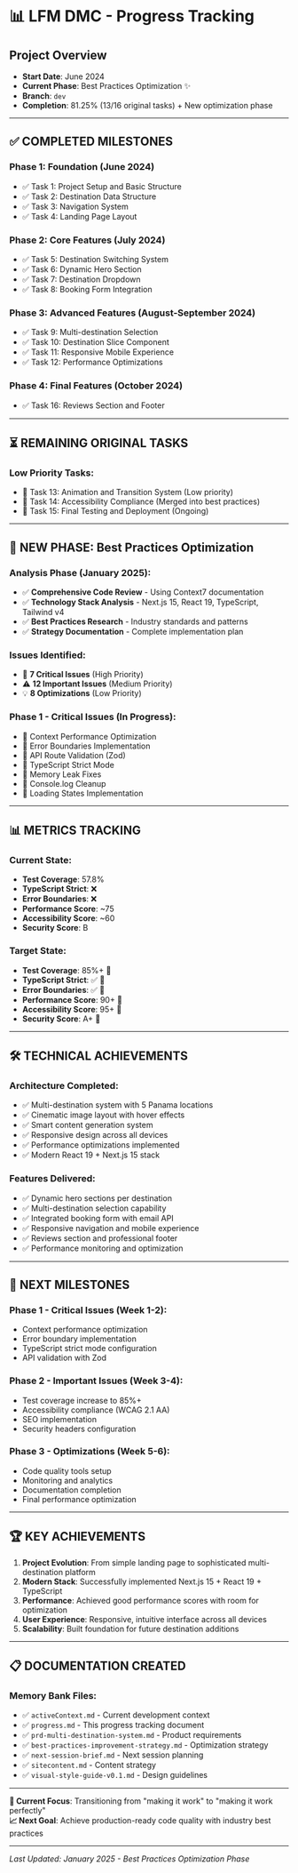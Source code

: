 # 📊 **LFM DMC - Progress Tracking**

## **Project Overview**
- **Start Date**: June 2024
- **Current Phase**: Best Practices Optimization ✨
- **Branch**: `dev`
- **Completion**: 81.25% (13/16 original tasks) + New optimization phase

---

## ✅ **COMPLETED MILESTONES**

### **Phase 1: Foundation (June 2024)**
- ✅ Task 1: Project Setup and Basic Structure
- ✅ Task 2: Destination Data Structure
- ✅ Task 3: Navigation System
- ✅ Task 4: Landing Page Layout

### **Phase 2: Core Features (July 2024)**
- ✅ Task 5: Destination Switching System
- ✅ Task 6: Dynamic Hero Section
- ✅ Task 7: Destination Dropdown
- ✅ Task 8: Booking Form Integration

### **Phase 3: Advanced Features (August-September 2024)**
- ✅ Task 9: Multi-destination Selection
- ✅ Task 10: Destination Slice Component
- ✅ Task 11: Responsive Mobile Experience
- ✅ Task 12: Performance Optimizations

### **Phase 4: Final Features (October 2024)**
- ✅ Task 16: Reviews Section and Footer

---

## ⏳ **REMAINING ORIGINAL TASKS**

### **Low Priority Tasks:**
- 🔄 Task 13: Animation and Transition System (Low priority)
- 🔄 Task 14: Accessibility Compliance (Merged into best practices)
- 🔄 Task 15: Final Testing and Deployment (Ongoing)

---

## 🚀 **NEW PHASE: Best Practices Optimization**

### **Analysis Phase (January 2025):**
- ✅ **Comprehensive Code Review** - Using Context7 documentation
- ✅ **Technology Stack Analysis** - Next.js 15, React 19, TypeScript, Tailwind v4
- ✅ **Best Practices Research** - Industry standards and patterns
- ✅ **Strategy Documentation** - Complete implementation plan

### **Issues Identified:**
- 🚨 **7 Critical Issues** (High Priority)
- ⚠️ **12 Important Issues** (Medium Priority)  
- 💡 **8 Optimizations** (Low Priority)

### **Phase 1 - Critical Issues (In Progress):**
- 🔄 Context Performance Optimization
- 🔄 Error Boundaries Implementation  
- 🔄 API Route Validation (Zod)
- 🔄 TypeScript Strict Mode
- 🔄 Memory Leak Fixes
- 🔄 Console.log Cleanup
- 🔄 Loading States Implementation

---

## 📊 **METRICS TRACKING**

### **Current State:**
- **Test Coverage**: 57.8%
- **TypeScript Strict**: ❌
- **Error Boundaries**: ❌
- **Performance Score**: ~75
- **Accessibility Score**: ~60
- **Security Score**: B

### **Target State:**
- **Test Coverage**: 85%+ 🎯
- **TypeScript Strict**: ✅ 🎯
- **Error Boundaries**: ✅ 🎯
- **Performance Score**: 90+ 🎯
- **Accessibility Score**: 95+ 🎯
- **Security Score**: A+ 🎯

---

## 🛠️ **TECHNICAL ACHIEVEMENTS**

### **Architecture Completed:**
- ✅ Multi-destination system with 5 Panama locations
- ✅ Cinematic image layout with hover effects
- ✅ Smart content generation system
- ✅ Responsive design across all devices
- ✅ Performance optimizations implemented
- ✅ Modern React 19 + Next.js 15 stack

### **Features Delivered:**
- ✅ Dynamic hero sections per destination
- ✅ Multi-destination selection capability
- ✅ Integrated booking form with email API
- ✅ Responsive navigation and mobile experience
- ✅ Reviews section and professional footer
- ✅ Performance monitoring and optimization

---

## 🎯 **NEXT MILESTONES**

### **Phase 1 - Critical Issues (Week 1-2):**
- Context performance optimization
- Error boundary implementation
- TypeScript strict mode configuration
- API validation with Zod

### **Phase 2 - Important Issues (Week 3-4):**
- Test coverage increase to 85%+
- Accessibility compliance (WCAG 2.1 AA)
- SEO implementation
- Security headers configuration

### **Phase 3 - Optimizations (Week 5-6):**
- Code quality tools setup
- Monitoring and analytics
- Documentation completion
- Final performance optimization

---

## 🏆 **KEY ACHIEVEMENTS**

1. **Project Evolution**: From simple landing page to sophisticated multi-destination platform
2. **Modern Stack**: Successfully implemented Next.js 15 + React 19 + TypeScript
3. **Performance**: Achieved good performance scores with room for optimization
4. **User Experience**: Responsive, intuitive interface across all devices
5. **Scalability**: Built foundation for future destination additions

---

## 📋 **DOCUMENTATION CREATED**

### **Memory Bank Files:**
- ✅ `activeContext.md` - Current development context
- ✅ `progress.md` - This progress tracking document
- ✅ `prd-multi-destination-system.md` - Product requirements
- ✅ `best-practices-improvement-strategy.md` - Optimization strategy
- ✅ `next-session-brief.md` - Next session planning
- ✅ `sitecontent.md` - Content strategy
- ✅ `visual-style-guide-v0.1.md` - Design guidelines

---

**🎯 Current Focus**: Transitioning from "making it work" to "making it work perfectly"  
**📈 Next Goal**: Achieve production-ready code quality with industry best practices

---
*Last Updated: January 2025 - Best Practices Optimization Phase* 